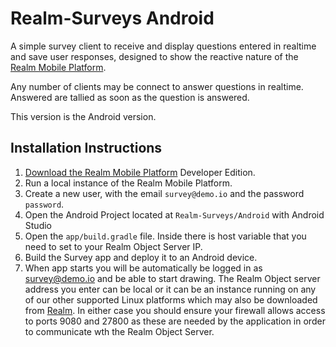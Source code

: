 # Realm-Surveys Android

A simple survey client to receive and display questions entered in realtime and save user responses, designed to show the reactive nature of the [Realm Mobile Platform](https://realm.io/news/introducing-realm-mobile-platform/).

Any number of clients may be connect to answer questions in realtime.  Answered are tallied as soon as the question is answered.

This version is the Android version.

## Installation Instructions

1. [Download the Realm Mobile Platform](https://realm.io/docs/realm-mobile-platform/get-started/) Developer Edition.
2. Run a local instance of the Realm Mobile Platform.
3. Create a new user, with the email `survey@demo.io` and the password `password`.
4. Open the Android Project located at `Realm-Surveys/Android` with Android Studio
5. Open the `app/build.gradle` file.  Inside there is host variable that you need to set to your Realm Object Server IP.
6. Build the Survey app and deploy it to an Android device.
7. When app starts you will be automatically be logged in as survey@demo.io and be able to start drawing. The Realm Object server address you enter can be local or it can be an instance running on any of our other supported Linux platforms which may also be downloaded from [Realm](https://realm.io). In either case you should ensure your firewall allows access to ports 9080 and 27800 as these are needed by the application in order to communicate wth the Realm Object Server.

